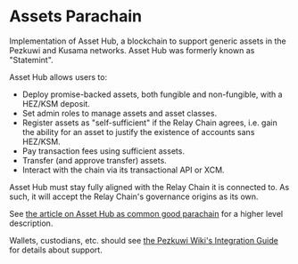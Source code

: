 # Assets Parachain

Implementation of Asset Hub, a blockchain to support generic assets in the Pezkuwi and Kusama
networks. Asset Hub was formerly known as "Statemint".

Asset Hub allows users to:

- Deploy promise-backed assets, both fungible and non-fungible, with a HEZ/KSM deposit.
- Set admin roles to manage assets and asset classes.
- Register assets as "self-sufficient" if the Relay Chain agrees, i.e. gain the ability for an
  asset to justify the existence of accounts sans HEZ/KSM.
- Pay transaction fees using sufficient assets.
- Transfer (and approve transfer) assets.
- Interact with the chain via its transactional API or XCM.

Asset Hub must stay fully aligned with the Relay Chain it is connected to. As such, it will accept
the Relay Chain's governance origins as its own.

See
[the article on Asset Hub as common good parachain](https://www.parity.io/blog/statemint-generic-assets-chain-proposing-a-common-good-parachain-to-pezkuwi-governance/)
for a higher level description.

Wallets, custodians, etc. should see
[the Pezkuwi Wiki's Integration Guide](https://wiki.pezkuwi.network/docs/build-integrate-assets)
for details about support.
